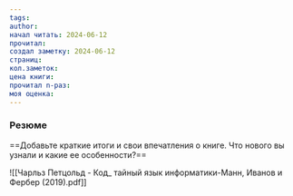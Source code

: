 ```yaml
---
tags: 
author: 
начал читать: 2024-06-12
прочитал: 
создал заметку: 2024-06-12
страниц: 
кол.заметок: 
цена книги: 
прочитал n-раз: 
моя оценка:
---
```

### Резюме
==Добавьте краткие итоги и свои впечатления о книге. Что нового вы узнали и какие ее особенности?==



![[Чарльз Петцольд - Код_ тайный язык информатики-Манн, Иванов и Фербер (2019).pdf]]